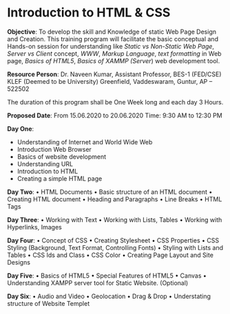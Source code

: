 # Introduction to HTML & CSS

**Objective**: To develop the skill and Knowledge of static Web Page Design and Creation. This training program will facilitate the basic conceptual and Hands-on session for understanding like *Static vs Non-Static Web Page*, *Server vs Client* concept, *WWW*, *Markup Language*, *text formatting* in Web page, *Basics of HTML5*, *Basics of XAMMP (Server*) web development tool.

**Resource Person**: Dr. Naveen Kumar, 
		     Assistant Professor,
		     BES-1 (FED/CSE)
		     KLEF (Deemed to be University)
		     Greenfield, Vaddeswaram, 
     Guntur, AP – 522502

The duration of this program shall be One Week long and each day 3 Hours.

**Proposed Date**: From 15.06.2020 to 20.06.2020
Time: 9:30 AM to 12:30 PM

**Day One**:
*	Understanding of Internet and World Wide Web
*	Introduction Web Browser
*	Basics of website development 
*	Understanding URL
*	Introduction to HTML
*	Creating a simple HTML page

**Day Two**:
•	HTML Documents
•	Basic structure of an HTML document
•	Creating HTML document 
•	Heading and Paragraphs
•	Line Breaks
•	HTML Tags

**Day Three**:
•	Working with Text
•	Working with Lists, Tables
•	Working with Hyperlinks, Images

**Day Four**:
•	Concept of CSS
•	Creating Stylesheet
•	CSS Properties
•	CSS Styling (Background, Text Format, Controlling Fonts)
•	Styling with Lists and Tables
•	CSS Ids and Class
•	CSS Color
•	Creating Page Layout and Site Designs

**Day Five**:
•	Basics of HTML5
•	Special Features of HTML5
•	Canvas
•	Understanding XAMPP server tool for Static Website. (Optional)

**Day Six**:
•	Audio and Video
•	Geolocation
•	Drag & Drop
•	Understating structure of Website Templet

